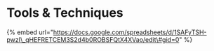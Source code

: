 # Tools & Techniques

{% embed url="https://docs.google.com/spreadsheets/d/1SAFyTSH-pwzI\_qHEFRETCEM3S2d4b0ROBSFQtX4XVao/edit\#gid=0" %}




